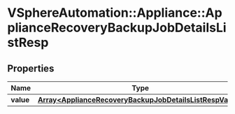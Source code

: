 # VSphereAutomation::Appliance::ApplianceRecoveryBackupJobDetailsListResp

## Properties
Name | Type | Description | Notes
------------ | ------------- | ------------- | -------------
**value** | [**Array&lt;ApplianceRecoveryBackupJobDetailsListRespValue&gt;**](ApplianceRecoveryBackupJobDetailsListRespValue.md) |  | 


